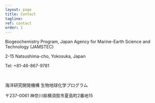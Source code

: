 ```yaml
---
layout: page
title: Contact
tagline: 
ref: contact
order: 1
---
```



Biogeochemistry Program, Japan Agency for Marine-Earth Science and Technology (JAMSTEC)

2-15 Natsushima-cho, Yokosuka, Japan

Tel: +81-46-867-9781

<br />

海洋研究開発機構 生物地球化学プログラム

〒237-0061  神奈川県横須賀市夏島町2番地15

